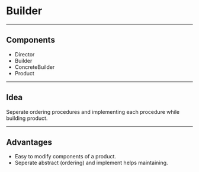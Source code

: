 # Builder

---

## Components
 * Director
 * Builder
 * ConcreteBuilder
 * Product

---

## Idea
Seperate ordering procedures and implementing each procedure while building product.

---

## Advantages
 * Easy to modify components of a product.
 * Seperate abstract (ordering) and implement helps maintaining.
